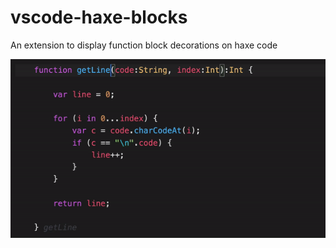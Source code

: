 # vscode-haxe-blocks

An extension to display function block decorations on haxe code

![demo](demo.gif)
